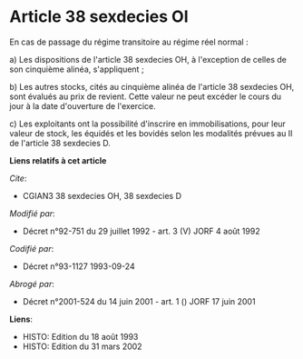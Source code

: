 # Article 38 sexdecies OI

En cas de passage du régime transitoire au régime réel normal :

a) Les dispositions de l'article 38 sexdecies OH, à l'exception de celles de son cinquième alinéa, s'appliquent ;

b) Les autres stocks, cités au cinquième alinéa de l'article 38 sexdecies OH, sont évalués au prix de revient. Cette valeur
ne peut excéder le cours du jour à la date d'ouverture de l'exercice.

c) Les exploitants ont la possibilité d'inscrire en immobilisations, pour leur valeur de stock, les équidés et les bovidés
selon les modalités prévues au II de l'article 38 sexdecies D.

**Liens relatifs à cet article**

_Cite_:

  - CGIAN3 38 sexdecies OH, 38 sexdecies D

_Modifié par_:

  - Décret n°92-751 du 29 juillet 1992 - art. 3 (V) JORF 4 août 1992

_Codifié par_:

  - Décret n°93-1127 1993-09-24

_Abrogé par_:

  - Décret n°2001-524 du 14 juin 2001 - art. 1 () JORF 17 juin 2001

**Liens**:

  - HISTO: Edition du 18 août 1993
  - HISTO: Edition du 31 mars 2002
